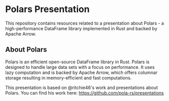 # Polars Presentation
This repository contains resources related to a presentation about Polars - a high-performance DataFrame library implemented in Rust and backed by Apache Arrow.

## About Polars
Polars is an efficient open-source DataFrame library in Rust. Polars is designed to handle large data sets with a focus on performance. It uses lazy computation and is backed by Apache Arrow, which offers columnar storage resulting in memory-efficient and fast computations.

This presentation is based on @ritchie46's work and presentations about Polars. You can find his work here:
https://github.com/pola-rs/presentations